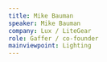 ```yaml
---
title: Mike Bauman
speaker: Mike Bauman
company: Lux / LiteGear
role: Gaffer / co-founder
mainviewpoint: Lighting
---
```

